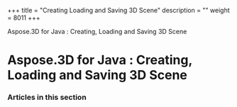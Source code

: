 +++
title = "Creating Loading and Saving 3D Scene" 
description = "" 
weight = 8011 
+++

Aspose.3D for Java : Creating, Loading and Saving 3D Scene  

# Aspose.3D for Java : Creating, Loading and Saving 3D Scene


### Articles in this section

           

 

